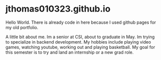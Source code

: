 # jthomas010323.github.io

Hello World. There is already code in here because I used github pages for my old portfolio.

A little bit about me. Im a senior at CSI, about to graduate in May. Im trying to specialize in backend development. My hobbies include playing video games, watching youtube, working out and playing basketball. My goal for this semester is to try and land an internship or a new grad role. 
